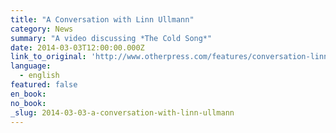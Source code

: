 ```yaml
---
title: "A Conversation with Linn Ullmann"
category: News
summary: "A video discussing *The Cold Song*"
date: 2014-03-03T12:00:00.000Z
link_to_original: 'http://www.otherpress.com/features/conversation-linn-ullmann/'
language:
  - english
featured: false
en_book:
no_book:
_slug: 2014-03-03-a-conversation-with-linn-ullmann
---
```


